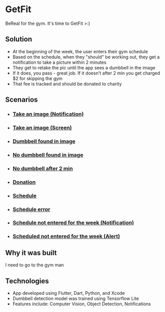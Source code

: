 # GetFit

BeReal for the gym. It's time to GetFit >:)

## Solution
- At the beginning of the week, the user enters their gym schedule
- Based on the schedule, when they "should" be working out, they get a notification to take a picture within 2 minutes
- They get to retake the pic until the app sees a dumbbell in the image
- If it does, you pass - great job. If it doesn't after 2 min you get charged $2 for skipping the gym
- That fee is tracked and should be donated to charity

## Scenarios
- ### [Take an image (Notification)](https://github.com/jasonntruong/GetFit/blob/main/screenshots/image/imageNotification.PNG)
- ### [Take an image (Screen)](https://github.com/jasonntruong/GetFit/blob/main/screenshots/image/imageScreen.PNG)

- ### [Dumbbell found in image](https://github.com/jasonntruong/GetFit/blob/main/screenshots/home/dumbbellFound.PNG)
- ### [No dumbbell found in image](https://github.com/jasonntruong/GetFit/blob/main/screenshots/home/noDumbbellAlert.PNG)
- ### [No dumbbell after 2 min](https://github.com/jasonntruong/GetFit/blob/main/screenshots/home/noDumbbell.PNG)

- ### [Donation](https://github.com/jasonntruong/GetFit/blob/main/screenshots/donation/donation.PNG)

- ### [Schedule](https://github.com/jasonntruong/GetFit/blob/main/screenshots/schedule/schedule.PNG)
- ### [Schedule error](https://github.com/jasonntruong/GetFit/blob/main/screenshots/schedule/scheduleError.PNG)
- ### [Schedule not entered for the week (Notification)](https://github.com/jasonntruong/GetFit/blob/main/screenshots/schedule/scheduleNotification.PNG)
- ### [Scheduled not entered for the week (Alert)](https://github.com/jasonntruong/GetFit/blob/main/screenshots/schedule/scheduleAlert.PNG)

## Why it was built
I need to go to the gym man

## Technologies
- App developed using Flutter, Dart, Python, and Xcode
- Dumbbell detection model was trained using Tensorflow Lite
- Features include: Computer Vision, Object Detection, Notifications
